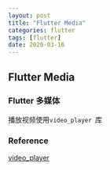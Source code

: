 ```yaml
---
layout: post
title: "Flutter Media"
categories: flutter
tags: [flutter]
date: 2020-03-16
---
```


## Flutter Media

### Flutter 多媒体
播放视频使用`video_player `库

### Reference
[video_player](https://pub.flutter-io.cn/packages/video_player)
